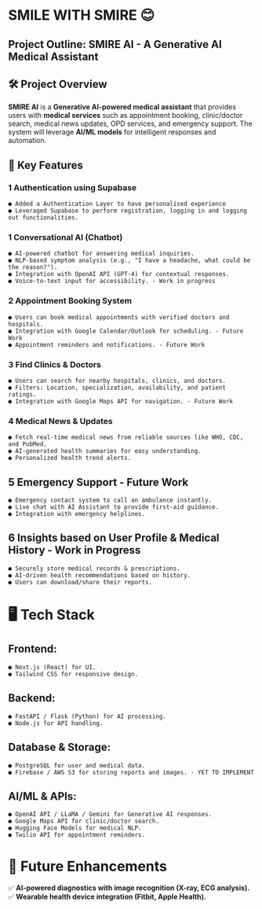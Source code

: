 # SMILE WITH SMIRE 😊

## Project Outline: SMIRE AI - A Generative AI Medical Assistant

## 🛠 Project Overview

**SMIRE AI** is a **Generative AI-powered medical assistant** that provides users with
**medical services** such as appointment booking, clinic/doctor search, medical
news updates, OPD services, and emergency support. The system will leverage **AI/ML models**
for intelligent responses and automation.

## 🚀 Key Features

### 1 Authentication using Supabase

```
● Added a Authentication Layer to have personalised experience
● Leveraged Supabase to perform registration, logging in and logging out functionalities.

```

### 1 Conversational AI (Chatbot)

```
● AI-powered chatbot for answering medical inquiries.
● NLP-based symptom analysis (e.g., "I have a headache, what could be the reason?").
● Integration with OpenAI API (GPT-4) for contextual responses.
● Voice-to-text input for accessibility. - Work in progress
```
### 2  Appointment Booking System

```
● Users can book medical appointments with verified doctors and hospitals.
● Integration with Google Calendar/Outlook for scheduling. - Future Work
● Appointment reminders and notifications. - Future Work
```
### 3 Find Clinics & Doctors

```
● Users can search for nearby hospitals, clinics, and doctors.
● Filters: Location, specialization, availability, and patient ratings.
● Integration with Google Maps API for navigation. - Future Work
```
### 4  Medical News & Updates

```
● Fetch real-time medical news from reliable sources like WHO, CDC, and PubMed.
● AI-generated health summaries for easy understanding.
● Personalized health trend alerts.
```

## 5  Emergency Support - Future Work

```
● Emergency contact system to call an ambulance instantly.
● Live chat with AI Assistant to provide first-aid guidance.
● Integration with emergency helplines.
```
## 6  Insights based on User Profile & Medical History - Work in Progress

```
● Securely store medical records & prescriptions.
● AI-driven health recommendations based on history.
● Users can download/share their reports.
```

# 🖥 Tech Stack

## Frontend:

```
● Next.js (React) for UI.
● Tailwind CSS for responsive design.
```
## Backend:

```
● FastAPI / Flask (Python) for AI processing.
● Node.js for API handling.
```
## Database & Storage:

```
● PostgreSQL for user and medical data.
● Firebase / AWS S3 for storing reports and images. - YET TO IMPLEMENT
```
## AI/ML & APIs:


```
● OpenAI API / LLaMA / Gemini for Generative AI responses.
● Google Maps API for clinic/doctor search.
● Hugging Face Models for medical NLP.
● Twilio API for appointment reminders.
```
# 🎯 Future Enhancements

✅ **AI-powered diagnostics with image recognition (X-ray, ECG analysis).**
✅ **Wearable health device integration (Fitbit, Apple Health).**



